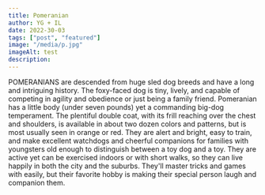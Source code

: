 ```yaml
---
title: Pomeranian
author: YG + IL
date: 2022-30-03
tags: ["post", "featured"]
image: "/media/p.jpg"
imageAlt: test
description:
---
```


POMERANIANS are descended from huge sled dog breeds and have a long and intriguing history. The foxy-faced dog is tiny, lively, and capable of competing in agility and obedience or just being a family friend. Pomeranian has a little body (under seven pounds) yet a commanding big-dog temperament. The plentiful double coat, with its frill reaching over the chest and shoulders, is available in about two dozen colors and patterns, but is most usually seen in orange or red. They are alert and bright, easy to train, and make excellent watchdogs and cheerful companions for families with youngsters old enough to distinguish between a toy dog and a toy. They are active yet can be exercised indoors or with short walks, so they can live happily in both the city and the suburbs. They'll master tricks and games with easily, but their favorite hobby is making their special person laugh and companion them.
